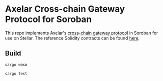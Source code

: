 # Axelar Cross-chain Gateway Protocol for Soroban

This repo implements Axelar's [cross-chain gateway protocol](https://github.com/axelarnetwork/cgp-spec/tree/main/solidity) in Soroban for use on Stellar. The reference Solidity contracts can be found [here](https://github.com/axelarnetwork/cgp-spec/tree/main/solidity#design).

## Build

```bash
cargo wasm

cargo test
```
